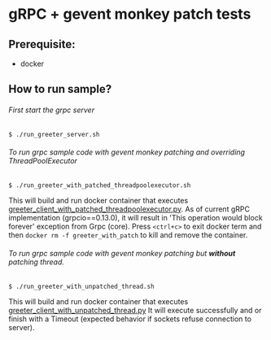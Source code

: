 gRPC + gevent monkey patch tests
==========================

Prerequisite:
------------

- docker


How to run sample?
------------------

###### First start the grpc server 

`$ ./run_greeter_server.sh`

###### To run grpc sample code with gevent monkey patching and overriding ThreadPoolExecutor

`$ ./run_greeter_with_patched_threadpoolexecutor.sh`

This will build and run docker container that executes [greeter_client_with_patched_threadpoolexecutor.py](https://github.com/bastova/Grpc-gevent-mokey-thread/blob/master/greeter_client_with_patched_threadpoolexecutor.py).
As of current gRPC implementation (grpcio==0.13.0), it will result in 'This operation would block forever' exception from Grpc (core). Press `<ctrl+c>` to exit docker term and then `docker rm -f greeter_with_patch` to kill and remove the container.



###### To run grpc sample code with gevent monkey patching but __without__ patching thread.

`$ ./run_greeter_with_unpatched_thread.sh`

This will build and run docker container that executes [greeter_client_with_unpatched_thread.py](https://github.com/bastova/Grpc-gevent-mokey-thread/blob/master/greeter_client_with_unpatched_thread.py)
It will execute successfully and or finish with a Timeout (expected behavior if sockets refuse connection to server).

